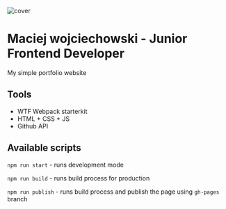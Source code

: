 ![cover](https://maciejwojciechowski99.github.io/og-wtf.png)

# Maciej wojciechowski - Junior Frontend Developer 

My simple portfolio website

## Tools

- WTF Webpack starterkit
- HTML + CSS + JS
- Github API

## Available scripts

`npm run start` - runs development mode

`npm run build` - runs build process for production

`npm run publish` - runs build process and publish the page using `gh-pages` branch

